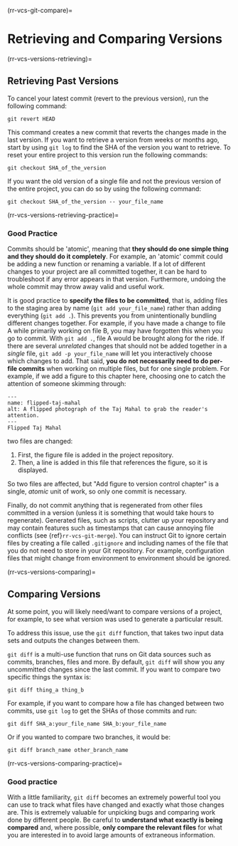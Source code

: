 (rr-vcs-git-compare)=
# Retrieving and Comparing Versions

(rr-vcs-versions-retrieving)=
## Retrieving Past Versions

To cancel your latest commit (revert to the previous version), run the following command:
```
git revert HEAD
```

This command creates a new commit that reverts the changes made in the last version.
If you want to retrieve a version from weeks or months ago, start by using `git log` to find the SHA of the version you want to retrieve.
To reset your entire project to this version run the following commands:

```
git checkout SHA_of_the_version
```

If you want the old version of a single file and not the previous version of the entire project, you can do so by using the following command:

 ```
 git checkout SHA_of_the_version -- your_file_name
 ```

(rr-vcs-versions-retrieving-practice)=
### Good Practice

Commits should be 'atomic', meaning that **they should do one simple thing and they should do it completely**.
For example, an 'atomic' commit could be adding a new function or renaming a variable.
If a lot of different changes to your project are all committed together, it can be hard to troubleshoot if any error appears in that version.
Furthermore, undoing the whole commit may throw away valid and useful work.

It is good practice to **specify the files to be committed**, that is, adding files to the staging area by name (`git add your_file_name`) rather than adding everything (`git add .`).
This prevents you from unintentionally bundling different changes together.
For example, if you have made a change to file A while primarily working on file B, you may have forgotten this when you go to commit.
With `git add .`, file A would be brought along for the ride.
If there are several *unrelated* changes that should not be added together in a *single* file, `git add -p your_file_name` will let you interactively choose which changes to add.
That said, **you do not necessarily need to do per-file commits** when working on multiple files, but for one single problem.
For example, if we add a figure to this chapter here, choosing one to catch the attention of someone skimming through:

```{figure} ../../figures/flipped-taj-mahal.png
---
name: flipped-taj-mahal
alt: A flipped photograph of the Taj Mahal to grab the reader's attention.
---
Flipped Taj Mahal
```

two files are changed:

1. First, the figure file is added in the project repository.
2. Then, a line is added in this file that references the figure, so it is displayed.

So two files are affected, but "Add figure to version control chapter" is a single, *atomic* unit of work, so only one commit is necessary.

Finally, do not commit anything that is regenerated from other files committed in a version (unless it is something that would take hours to regenerate).
Generated files, such as scripts, clutter up your repository and may contain features such as timestamps that can cause annoying file conflicts (see {ref}`rr-vcs-git-merge`).
You can instruct Git to ignore certain files by creating a file called `.gitignore` and including names of the file that you do not need to store in your Git repository.
For example, configuration files that might change from environment to environment should be ignored.

(rr-vcs-versions-comparing)=
## Comparing Versions

At some point, you will likely need/want to compare versions of a project, for example, to see what version was used to generate a particular result.

To address this issue, use the `git diff` function, that takes two input data sets and outputs the changes between them.

`git diff` is a multi-use function that runs on Git data sources such as commits, branches, files and more.
By default, `git diff` will show you any uncommitted changes since the last commit.
If you want to compare two specific things the syntax is:

```
git diff thing_a thing_b
```

For example, if you want to compare how a file has changed between two commits, use `git log` to get the SHAs of those commits and run:

```
git diff SHA_a:your_file_name SHA_b:your_file_name
```

Or if you wanted to compare two branches, it would be:

```
git diff branch_name other_branch_name
```

(rr-vcs-versions-comparing-practice)=
### Good practice

With a little familiarity, `git diff` becomes an extremely powerful tool you can use to track what files have changed and exactly what those changes are.
This is extremely valuable for unpicking bugs and comparing work done by different people.
Be careful to **understand what exactly is being compared** and, where possible, **only compare the relevant files** for what you are interested in to avoid large amounts of extraneous information.
